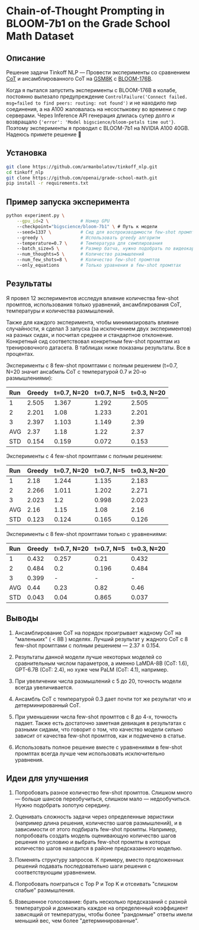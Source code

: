 # Chain-of-Thought Prompting in BLOOM-7b1 on the Grade School Math Dataset

## Описание

Решение задачи Tinkoff NLP — Провести эксперименты со сравнением [CoT](https://arxiv.org/abs/2201.11903) и ансамблированного CoT на [GSM8K](https://github.com/openai/grade-school-math) с [BLOOM-176B](https://github.com/bigscience-workshop/petals).

Когда я пытался запустить эксперименты с BLOOM-176B в колабе, постоянно вылезало предупреждение `ControlFailure('Connect failed. msg=failed to find peers: routing: not found')` и не находило пир соединения, а на A100 жаловалась на несостыковку во времени с пир серверами. Через Inference API генерация длилась супер долго и возвращало `{'error': 'Model bigscience/bloom-petals time out'}`. Поэтому эксперименты я проводил с BLOOM-7b1 на NVIDIA A100 40GB. Надеюсь примете решение 🥲

## Установка

```bash
git clone https://github.com/armanbolatov/tinkoff_nlp.git
cd tinkoff_nlp
git clone https://github.com/openai/grade-school-math.git
pip install -r requirements.txt
```

## Пример запуска эксперимента

```bash
python experiment.py \
    --gpu_id=2 \            # Номер GPU
    --checkpoint="bigscience/bloom-7b1" \ # Путь к модели
    --seed=1337 \           # Сид для воспроизводимости few-shot промптов
    --greedy \              # Использовать greedy алгоритм
    --temperature=0.7 \     # Температура для семплирования
    --batch_size=5 \        # Размер батча, нужно подобрать по видеокарте
    --num_thoughts=5 \      # Количество размышлений
    --num_few_shots=8 \     # Количество few-shot промптов
    --only_equations        # Только уравнения в few-shot промптах
```

## Результаты

Я провел 12 экспериментов исследуя влияние количества few-shot промптов, использования только уравнений, ансамблирования CoT, температуры и количества размышлений.

Также для каждого эксперимента, чтобы минимизировать влияние случайности, я сделал 3 запуска (за исключением двух экспериментов) на разных сидах, и посчитал среднее и стандартное отклонение. Конкретный сид соответствовал конкретным few-shot промптам из тренировочного датасета. В таблицах ниже показаны результаты. Все в процентах.

Эксперименты с 8 few-shot промптами с полным решением (t=0.7, N=20 значит ансабмль CoT с температурой 0.7 и 20-ю размышлениями):

|Run|Greedy|t=0.7, N=20|t=0.7, N=5|t=0.3, N=20|
|:----|:----|:----|:----|:----|
|1|2.505|1.367|1.292|2.505|
|2|2.201|1.08|1.233|2.201|
|3|2.397|1.103|1.149|2.39|
|AVG|2.37|1.18|1.22|2.37|
|STD|0.154|0.159|0.072|0.153|

Эксперименты с 4 few-shot промптами с полным решением:

|Run|Greedy|t=0.7, N=20|t=0.7, N=5|t=0.3, N=20|
|:----|:----|:----|:----|:----|
|1|2.18|1.244|1.135|2.183|
|2|2.266|1.011|1.202|2.271|
|3|2.023|1.2|0.998|2.023|
|AVG|2.16|1.15|1.08|2.16|
|STD|0.123|0.124|0.165|0.126|


Эксперименты с 8 few-shot промптами только с уравнениями:

|Run|Greedy|t=0.7, N=20|t=0.7, N=5|t=0.3, N=20|
|:----|:----|:----|:----|:----|
|1|0.432|0.257|0.21|0.432|
|2|0.484|0.2|0.196|0.484|
|3|0.399|-|-|-|
|AVG|0.44|0.23|0.82|0.46|
|STD|0.043|0.04|0.865|0.037|


## Выводы

1. Ансамблирование CoT на порядок проигрывает жадному CoT на "маленьких" ( < 8B ) моделях. Лучший результат у жадного CoT с 8 few-shot промптами с полным решением — 2.37 ± 0.154.

2. Результаты данной модели лучше некоторых моделей со сравнительным числом параметров, а именно LaMDA-8B (CoT: 1.6), GPT-6.7B (CoT: 2.4), но хуже чем PaLM (CoT: 4.1), например.

3. При увеличении числа размышлений с 5 до 20, точность модели всегда увеличивается.

4. Ансамбль CoT с температурой 0.3 дает почти тот же результат что и детерминированный CoT.

5. При уменьшении числа few-shot промптов с 8 до 4-х, точность падает. Также есть достаточно заметная девиация в результатах с разными сидами, что говорит о том, что качество модели сильно зависит от качества few-shot промптов, как и подмечено в статье.

6. Использовать полное решение вместе с уравнениями в few-shot промптах всегда лучше чем использовать исключительно уравнения.

## Идеи для улучшения

1. Попробовать разное количество few-shot промптов. Слишком много — больше шансов переобучиться, слишком мало — недообучиться. Нужно подобрать золотую середину.

2. Оценивать сложность задачи через определенные эвристики (например длина решения, количество шагов размышлений), и в зависимости от этого подбирать few-shot промпты. Например, попробовать создать модель оценивающую количество шагов решения по условию и выбрать few-shot промпты в которых количество шагов находится в районе предсказанного моделью.

3. Поменять структуру запросов. К примеру, вместо предложенных решений подавать последовательно шаги решения с соответствующим уравнением.

4. Попробовать поиграться с Top P и Top K и отсеивать "слишком слабые" размышления.

5. Взвешенное голосование: брать несколько предсказаний с разной температурой и домножать каждое на определенный коэффициент зависящий от температуры, чтобы более "рандомные" ответы имели меньший вес, чем более "детерминированные".
